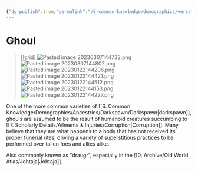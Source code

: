 ```yaml
---
{"dg-publish":true,"permalink":"/6-common-knowledge/demographics/versatile-heritages/ghoul/","noteIcon":""}
---
```


# Ghoul

>[!grid]
>![Pasted image 20230307144732.png](/img/user/x.%20Assets/Attachments/Pasted%20image%2020230307144732.png)
>![Pasted image 20230307144802.png](/img/user/x.%20Assets/Attachments/Pasted%20image%2020230307144802.png)
>![Pasted image 20230122144206.png](/img/user/x.%20Assets/Attachments/Pasted%20image%2020230122144206.png)
>![Pasted image 20230122144421.png](/img/user/x.%20Assets/Attachments/Pasted%20image%2020230122144421.png)
>![Pasted image 20230122144512.png](/img/user/x.%20Assets/Attachments/Pasted%20image%2020230122144512.png)
>![Pasted image 20230122144153.png](/img/user/x.%20Assets/Attachments/Pasted%20image%2020230122144153.png)
>![Pasted image 20230122144227.png](/img/user/x.%20Assets/Attachments/Pasted%20image%2020230122144227.png)

One of the more common varieties of [[6. Common Knowledge/Demographics/Ancestries/Darkspawn/Darkspawn\|darkspawn]], ghouls are assumed to be the result of humanoid creatures succumbing to [[7. Scholarly Details/Ailments & Injuries/Corruption\|Corruption]]. Many believe that they are what happens to a body that has not received its proper funerial rites, driving a variety of superstitious practices to be performed over fallen foes and allies alike. 

Also commonly known as "draugr", especially in the [[0. Archive/Old World Atlas/Johtaja\|Johtaja]]. 
